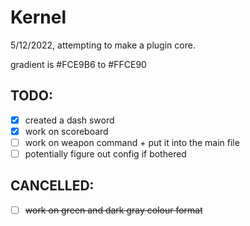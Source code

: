 # Kernel
5/12/2022, attempting to make a plugin core.

gradient is #FCE9B6 to #FFCE90

## TODO:

- [x] created a dash sword
- [x] work on scoreboard
- [ ] work on weapon command + put it into the main file
- [ ] potentially figure out config if bothered

## CANCELLED:

- [ ] ~~work on green and dark gray colour format~~
